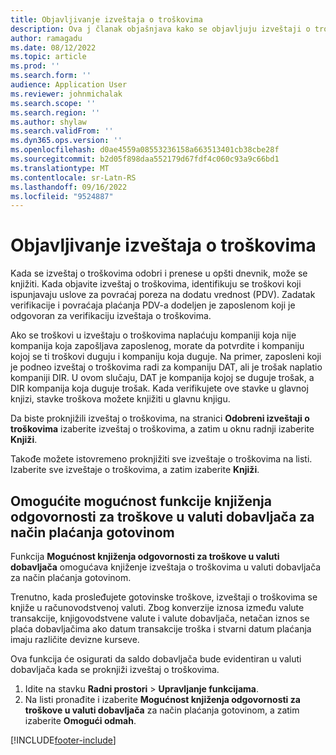 ```yaml
---
title: Objavljivanje izveštaja o troškovima
description: Ova j članak objašnjava kako se objavljuju izveštaji o troškovima.
author: ramagadu
ms.date: 08/12/2022
ms.topic: article
ms.prod: ''
ms.search.form: ''
audience: Application User
ms.reviewer: johnmichalak
ms.search.scope: ''
ms.search.region: ''
ms.author: shylaw
ms.search.validFrom: ''
ms.dyn365.ops.version: ''
ms.openlocfilehash: d0ae4559a08553236158a663513401cb38cbe28f
ms.sourcegitcommit: b2d05f898daa552179d67fdf4c060c93a9c66bd1
ms.translationtype: MT
ms.contentlocale: sr-Latn-RS
ms.lasthandoff: 09/16/2022
ms.locfileid: "9524887"
---
```

# <a name="post-expense-reports"></a>Objavljivanje izveštaja o troškovima

Kada se izveštaj o troškovima odobri i prenese u opšti dnevnik, može se knjižiti. Kada objavite izveštaj o troškovima, identifikuju se troškovi koji ispunjavaju uslove za povraćaj poreza na dodatu vrednost (PDV). Zadatak verifikacije i povraćaja plaćanja PDV-a dodeljen je zaposlenom koji je odgovoran za verifikaciju izveštaja o troškovima.

Ako se troškovi u izveštaju o troškovima naplaćuju kompaniji koja nije kompanija koja zapošljava zaposlenog, morate da potvrdite i kompaniju kojoj se ti troškovi duguju i kompaniju koja duguje. Na primer, zaposleni koji je podneo izveštaj o troškovima radi za kompaniju DAT, ali je trošak naplatio kompaniji DIR. U ovom slučaju, DAT je kompanija kojoj se duguje trošak, a DIR kompanija koja duguje trošak. Kada verifikujete ove stavke u glavnoj knjizi, stavke troškova možete knjižiti u glavnu knjigu.

Da biste proknjižili izveštaj o troškovima, na stranici **Odobreni izveštaji o troškovima** izaberite izveštaj o troškovima, a zatim u oknu radnji izaberite **Knjiži**.

Takođe možete istovremeno proknjižiti sve izveštaje o troškovima na listi. Izaberite sve izveštaje o troškovima, a zatim izaberite **Knjiži**.

## <a name="enable-the-ability-to-post-expense-liability-in-vendor-currency-for-cash-payment-method-feature"></a>Omogućite mogućnost funkcije knjiženja odgovornosti za troškove u valuti dobavljača za način plaćanja gotovinom

Funkcija **Mogućnost knjiženja odgovornosti za troškove u valuti dobavljača** omogućava knjiženje izveštaja o troškovima u valuti dobavljača za način plaćanja gotovinom.

Trenutno, kada prosleđujete gotovinske troškove, izveštaji o troškovima se knjiže u računovodstvenoj valuti. Zbog konverzije iznosa između valute transakcije, knjigovodstvene valute i valute dobavljača, netačan iznos se plaća dobavljačima ako datum transakcije troška i stvarni datum plaćanja imaju različite devizne kurseve.

Ova funkcija će osigurati da saldo dobavljača bude evidentiran u valuti dobavljača kada se proknjiži izveštaj o troškovima.

1. Idite na stavku **Radni prostori** \> **Upravljanje funkcijama**.
2. Na listi pronađite i izaberite **Mogućnost knjiženja odgovornosti za troškove u valuti dobavljača** za način plaćanja gotovinom, a zatim izaberite **Omogući odmah**.

[!INCLUDE[footer-include](../includes/footer-banner.md)]
